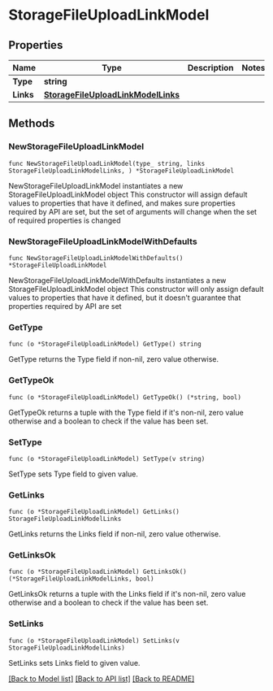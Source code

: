 # StorageFileUploadLinkModel

## Properties

Name | Type | Description | Notes
------------ | ------------- | ------------- | -------------
**Type** | **string** |  | 
**Links** | [**StorageFileUploadLinkModelLinks**](StorageFileUploadLinkModelLinks.md) |  | 

## Methods

### NewStorageFileUploadLinkModel

`func NewStorageFileUploadLinkModel(type_ string, links StorageFileUploadLinkModelLinks, ) *StorageFileUploadLinkModel`

NewStorageFileUploadLinkModel instantiates a new StorageFileUploadLinkModel object
This constructor will assign default values to properties that have it defined,
and makes sure properties required by API are set, but the set of arguments
will change when the set of required properties is changed

### NewStorageFileUploadLinkModelWithDefaults

`func NewStorageFileUploadLinkModelWithDefaults() *StorageFileUploadLinkModel`

NewStorageFileUploadLinkModelWithDefaults instantiates a new StorageFileUploadLinkModel object
This constructor will only assign default values to properties that have it defined,
but it doesn't guarantee that properties required by API are set

### GetType

`func (o *StorageFileUploadLinkModel) GetType() string`

GetType returns the Type field if non-nil, zero value otherwise.

### GetTypeOk

`func (o *StorageFileUploadLinkModel) GetTypeOk() (*string, bool)`

GetTypeOk returns a tuple with the Type field if it's non-nil, zero value otherwise
and a boolean to check if the value has been set.

### SetType

`func (o *StorageFileUploadLinkModel) SetType(v string)`

SetType sets Type field to given value.


### GetLinks

`func (o *StorageFileUploadLinkModel) GetLinks() StorageFileUploadLinkModelLinks`

GetLinks returns the Links field if non-nil, zero value otherwise.

### GetLinksOk

`func (o *StorageFileUploadLinkModel) GetLinksOk() (*StorageFileUploadLinkModelLinks, bool)`

GetLinksOk returns a tuple with the Links field if it's non-nil, zero value otherwise
and a boolean to check if the value has been set.

### SetLinks

`func (o *StorageFileUploadLinkModel) SetLinks(v StorageFileUploadLinkModelLinks)`

SetLinks sets Links field to given value.



[[Back to Model list]](../README.md#documentation-for-models) [[Back to API list]](../README.md#documentation-for-api-endpoints) [[Back to README]](../README.md)


